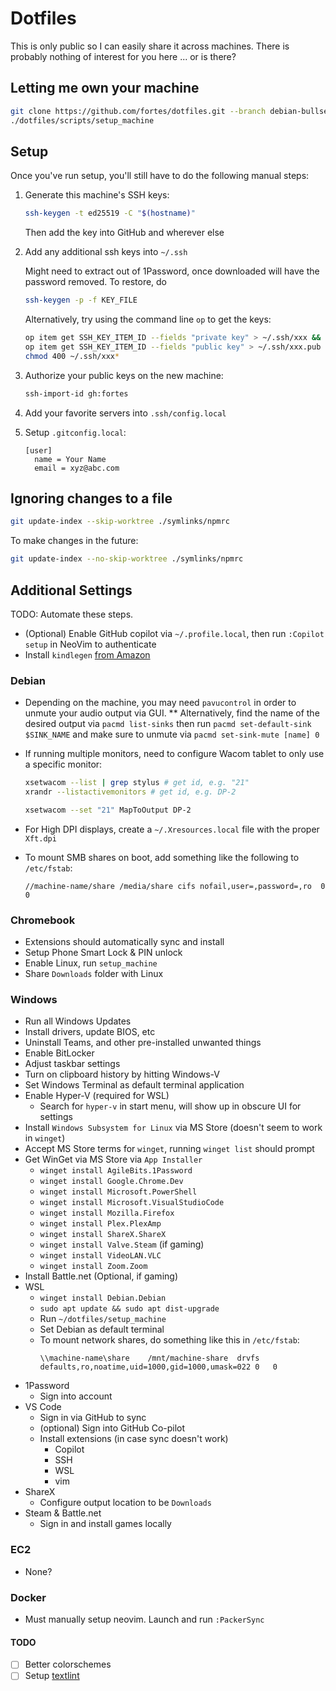 # Dotfiles

This is only public so I can easily share it across machines. There is probably nothing of interest for you here ... or is there?

## Letting me own your machine

```sh
git clone https://github.com/fortes/dotfiles.git --branch debian-bullseye
./dotfiles/scripts/setup_machine
```

## Setup

Once you've run setup, you'll still have to do the following manual steps:

1. Generate this machine's SSH keys:

   ```sh
   ssh-keygen -t ed25519 -C "$(hostname)"
   ```

   Then add the key into GitHub and wherever else

2. Add any additional ssh keys into `~/.ssh`

   Might need to extract out of 1Password, once downloaded will have the password removed. To restore, do

   ```sh
   ssh-keygen -p -f KEY_FILE
   ```

   Alternatively, try using the command line `op` to get the keys:

   ```sh
   op item get SSH_KEY_ITEM_ID --fields "private key" > ~/.ssh/xxx &&
   op item get SSH_KEY_ITEM_ID --fields "public key" > ~/.ssh/xxx.pub
   chmod 400 ~/.ssh/xxx*
   ```

3. Authorize your public keys on the new machine:

   ```sh
   ssh-import-id gh:fortes
   ```

4. Add your favorite servers into `.ssh/config.local`

5. Setup `.gitconfig.local`:

   ```
   [user]
     name = Your Name
     email = xyz@abc.com
   ```

## Ignoring changes to a file

```sh
git update-index --skip-worktree ./symlinks/npmrc
```

To make changes in the future:

```sh
git update-index --no-skip-worktree ./symlinks/npmrc
```

## Additional Settings

TODO: Automate these steps.

- (Optional) Enable GitHub copilot via `~/.profile.local`, then run `:Copilot setup` in NeoVim to authenticate
- Install `kindlegen` [from Amazon](https://www.amazon.com/gp/feature.html?ie=UTF8&docId=1000765211)

### Debian

- Depending on the machine, you may need `pavucontrol` in order to unmute your audio output via GUI.
  \*\* Alternatively, find the name of the desired output via `pacmd list-sinks` then run `pacmd set-default-sink $SINK_NAME` and make sure to unmute via `pacmd set-sink-mute [name] 0`
- If running multiple monitors, need to configure Wacom tablet to only use a specific monitor:
  ```sh
  xsetwacom --list | grep stylus # get id, e.g. "21"
  xrandr --listactivemonitors # get id, e.g. DP-2

  xsetwacom --set "21" MapToOutput DP-2
  ```
- For High DPI displays, create a `~/.Xresources.local` file with the proper `Xft.dpi`
- To mount SMB shares on boot, add something like the following to `/etc/fstab`:

  ```
  //machine-name/share /media/share cifs nofail,user=,password=,ro	0	0
  ```

### Chromebook

- Extensions should automatically sync and install
- Setup Phone Smart Lock & PIN unlock
- Enable Linux, run `setup_machine`
- Share `Downloads` folder with Linux

### Windows

- Run all Windows Updates
- Install drivers, update BIOS, etc
- Uninstall Teams, and other pre-installed unwanted things
- Enable BitLocker
- Adjust taskbar settings
- Turn on clipboard history by hitting Windows-V
- Set Windows Terminal as default terminal application
- Enable Hyper-V (required for WSL)
  - Search for `hyper-v` in start menu, will show up in obscure UI for settings
- Install `Windows Subsystem for Linux` via MS Store (doesn't seem to work in `winget`)
- Accept MS Store terms for `winget`, running `winget list` should prompt
- Get WinGet via MS Store via `App Installer`
  - `winget install AgileBits.1Password`
  - `winget install Google.Chrome.Dev`
  - `winget install Microsoft.PowerShell`
  - `winget install Microsoft.VisualStudioCode`
  - `winget install Mozilla.Firefox`
  - `winget install Plex.PlexAmp`
  - `winget install ShareX.ShareX`
  - `winget install Valve.Steam` (if gaming)
  - `winget install VideoLAN.VLC`
  - `winget install Zoom.Zoom`
- Install Battle.net (Optional, if gaming)
- WSL
  - `winget install Debian.Debian`
  - `sudo apt update && sudo apt dist-upgrade`
  - Run `~/dotfiles/setup_machine`
  - Set Debian as default terminal
  - To mount network shares, do something like this in `/etc/fstab`:
    ```
    \\machine-name\share	/mnt/machine-share	drvfs	defaults,ro,noatime,uid=1000,gid=1000,umask=022	0	0
    ```
- 1Password
  - Sign into account
- VS Code
  - Sign in via GitHub to sync
  - (optional) Sign into GitHub Co-pilot
  - Install extensions (in case sync doesn't work)
    - Copilot
    - SSH
    - WSL
    - vim
- ShareX
  - Configure output location to be `Downloads`
- Steam & Battle.net
  - Sign in and install games locally

### EC2

- None?

### Docker

- Must manually setup neovim. Launch and run `:PackerSync`

#### TODO

- [ ] Better colorschemes
- [ ] Setup [textlint](https://github.com/textlint/textlint)
